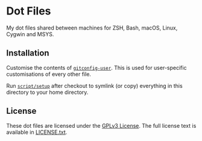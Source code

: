 # Dot Files
My dot files shared between machines for ZSH, Bash, macOS, Linux, Cygwin and MSYS.

## Installation
Customise the contents of [`gitconfig-user`](https://github.com/kenyonj/dotfiles/blob/master/gitconfig-user).
This is used for user-specific customisations of every other file.

Run [`script/setup`](https://github.com/kenyonj/dotfiles/blob/master/script/setup)
after checkout to symlink (or copy) everything in this directory to your home directory.

## License
These dot files are licensed under the [GPLv3 License](https://en.wikipedia.org/wiki/GNU_General_Public_License).
The full license text is available in [LICENSE.txt](https://github.com/kenyonj/dotfiles/blob/master/LICENSE.txt).
